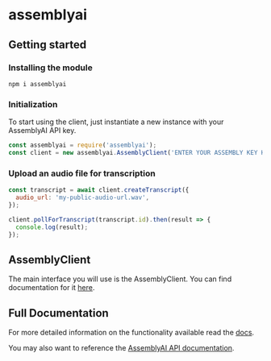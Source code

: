 # assemblyai

## Getting started

### Installing the module

`npm i assemblyai`

### Initialization

To start using the client, just instantiate a new instance with your AssemblyAI API key.

```javascript
const assemblyai = require('assemblyai');
const client = new assemblyai.AssemblyClient('ENTER YOUR ASSEMBLY KEY HERE');
```

### Upload an audio file for transcription

```javascript
const transcript = await client.createTranscript({
  audio_url: 'my-public-audio-url.wav',
});

client.pollForTranscript(transcript.id).then(result => {
  console.log(result);
});
```

## AssemblyClient

The main interface you will use is the AssemblyClient. You can find documentation for it [here](https://phillipchaffee.github.io/assemblyai-node-sdk/classes/AssemblyClient.html).

## Full Documentation

For more detailed information on the functionality available read the [docs](https://phillipchaffee.github.io/assemblyai-node-sdk/index.html).

You may also want to reference the [AssemblyAI API documentation](https://docs.assemblyai.com/).
